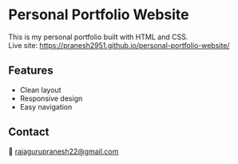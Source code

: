 # Personal Portfolio Website

This is my personal portfolio built with HTML and CSS.  
Live site: https://pranesh2951.github.io/personal-portfolio-website/

## Features
- Clean layout
- Responsive design
- Easy navigation

## Contact
📧 rajagurupranesh22@gmail.com
